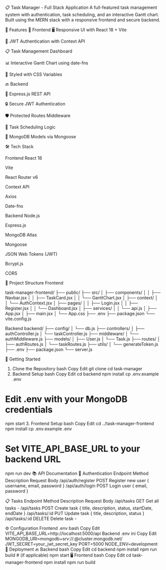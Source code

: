 📋 Task Manager - Full Stack Application
A full-featured task management system with authentication, task scheduling, and an interactive Gantt chart. Built using the MERN stack with a responsive frontend and secure backend.

🚀 Features
🔧 Frontend
🖥️ Responsive UI with React 18 + Vite

🔐 JWT Authentication with Context API

📋 Task Management Dashboard

📊 Interactive Gantt Chart using date-fns

🎨 Styled with CSS Variables

🔙 Backend

🚀 Express.js REST API

🔒 Secure JWT Authentication

🛡️ Protected Routes Middleware

📅 Task Scheduling Logic

🧩 MongoDB Models via Mongoose


🛠️ Tech Stack


Frontend
React 18

Vite

React Router v6

Context API

Axios

Date-fns

Backend
Node.js

Express.js

MongoDB Atlas

Mongoose

JSON Web Tokens (JWT)

Bcrypt.js

CORS



📁 Project Structure
Frontend

task-manager-frontend/
├── public/
├── src/
│   ├── components/
│   │   ├── Navbar.jsx
│   │   ├── TaskCard.jsx
│   │   └── GanttChart.jsx
│   ├── context/
│   │   └── AuthContext.jsx
│   ├── pages/
│   │   ├── Login.jsx
│   │   ├── Register.jsx
│   │   └── Dashboard.jsx
│   ├── services/
│   │   └── api.js
│   ├── App.jsx
│   ├── main.jsx
│   └── App.css
├── .env
├── package.json
└── vite.config.js



Backend
backend/
├── config/
│   └── db.js
├── controllers/
│   ├── authController.js
│   └── taskController.js
├── middleware/
│   └── authMiddleware.js
├── models/
│   ├── User.js
│   └── Task.js
├── routes/
│   ├── authRoutes.js
│   └── taskRoutes.js
├── utils/
│   └── generateToken.js
├── .env
├── package.json
└── server.js


🧪 Getting Started
1. Clone the Repository
bash
Copy
Edit
git clone 
cd task-manager
2. Backend Setup
bash
Copy
Edit
cd backend
npm install
cp .env.example .env
# Edit .env with your MongoDB credentials
npm start
3. Frontend Setup
bash
Copy
Edit
cd ../task-manager-frontend
npm install
cp .env.example .env
# Set VITE_API_BASE_URL to your backend URL
npm run dev
📚 API Documentation
🔐 Authentication
Endpoint	Method	Description	Request Body
/api/auth/register	POST	Register new user	{ username, email, password }
/api/auth/login	POST	Login user	{ email, password }

📋 Tasks
Endpoint	Method	Description	Request Body
/api/tasks	GET	Get all tasks	-
/api/tasks	POST	Create task	{ title, description, status, startDate, endDate }
/api/tasks/:id	PUT	Update task	{ title, description, status }
/api/tasks/:id	DELETE	Delete task	-

⚙️ Configuration
Frontend .env
bash
Copy
Edit
VITE_API_BASE_URL=http://localhost:5000/api
Backend .env
ini
Copy
Edit
MONGODB_URI=mongodb+srv://<username>:<password>@cluster.mongodb.net/<dbname>
JWT_SECRET=your_jwt_secret_key
PORT=5000
NODE_ENV=development
🚀 Deployment
🔙 Backend
bash
Copy
Edit
cd backend
npm install
npm run build # (if applicable)
npm start
🖥️ Frontend
bash
Copy
Edit
cd task-manager-frontend
npm install
npm run build

